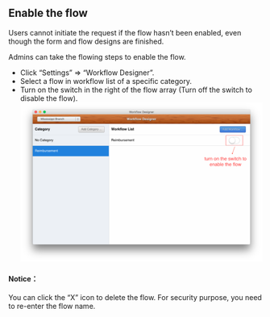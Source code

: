 ## Enable the flow

Users cannot initiate the request if the flow hasn’t been enabled, even though the form and flow designs are finished.

Admins can take the flowing steps to enable the flow.
- Click “Settings” => “Workflow Designer”.
- Select a flow in workflow list of a specific category.
- Turn on the switch in the right of the flow array (Turn off the switch to disable the flow).
![](images/20.png)
#### Notice：
You can click the “X” icon to delete the flow. For security purpose, you need to re-enter the flow name. 

